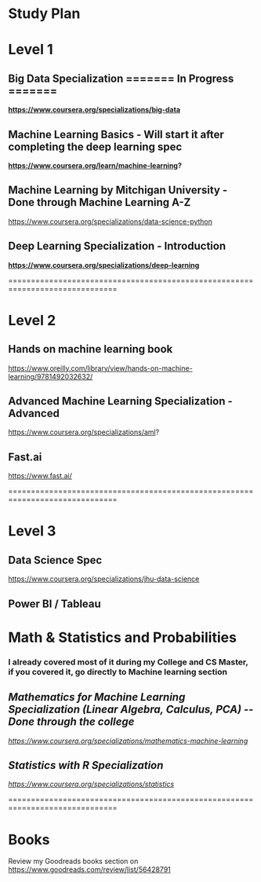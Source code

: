 # Study Plan

# Level 1

## Big Data Specialization ======= In Progress =======
<b> https://www.coursera.org/specializations/big-data </b> 

## Machine Learning Basics - Will start it after completing the deep learning spec
<b> https://www.coursera.org/learn/machine-learning? </b> 

## Machine Learning by Mitchigan University - Done through Machine Learning A-Z
https://www.coursera.org/specializations/data-science-python

## Deep Learning Specialization - Introduction
<b> https://www.coursera.org/specializations/deep-learning </b> 

==============================================================================

# Level 2

## Hands on machine learning book
https://www.oreilly.com/library/view/hands-on-machine-learning/9781492032632/

## Advanced Machine Learning Specialization - Advanced
https://www.coursera.org/specializations/aml?

## Fast.ai
https://www.fast.ai/

==============================================================================

# Level 3

## Data Science Spec 
https://www.coursera.org/specializations/jhu-data-science

## Power BI / Tableau

# Math & Statistics and Probabilities

### I already covered most of it during my College and CS Master, if you covered it, go directly to Machine learning section

## <i> Mathematics for Machine Learning Specialization (Linear Algebra, Calculus, PCA) -- Done through the college 
https://www.coursera.org/specializations/mathematics-machine-learning

## Statistics with R Specialization
https://www.coursera.org/specializations/statistics
</i>

==============================================================================

# Books
Review my Goodreads books section on
https://www.goodreads.com/review/list/56428791
